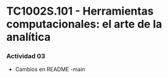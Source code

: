 # **TC1002S.101 - Herramientas computacionales: el arte de la analítica**

### Actividad 03

* Cambios en README -main
